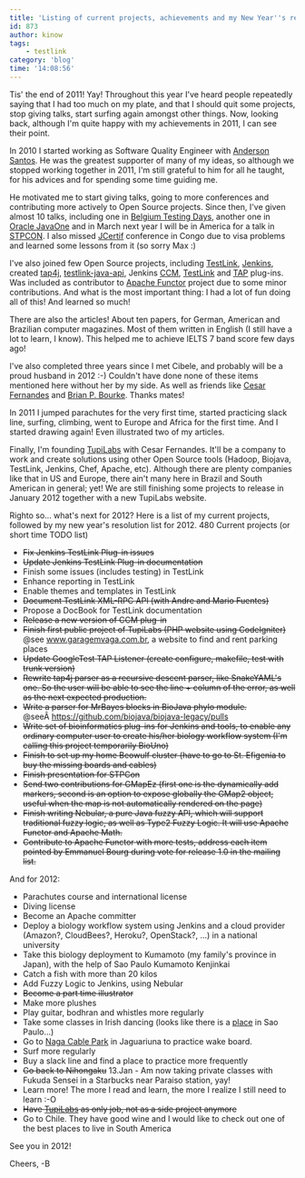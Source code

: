 ```yaml
---
title: 'Listing of current projects, achievements and my New Year''s resolutions'
id: 873
author: kinow
tags: 
    - testlink
category: 'blog'
time: '14:08:56'
---
```

Tis' the end of 2011! Yay! Throughout this year I've heard people repeatedly saying that I had too much on my plate, and that I should quit some projects, stop giving talks, start surfing again amongst other things. Now, looking back, although I'm quite happy with my achievements in 2011, I can see their point.

In 2010 I started working as Software Quality Engineer with <a title="Anderson Santos" href="http://andersonxp.tumblr.com/">Anderson Santos</a>. He was the greatest supporter of many of my ideas, so although we stopped working together in 2011, I'm still grateful to him for all he taught, for his advices and for spending some time guiding me.

He motivated me to start giving talks, going to more conferences and contributing more actively to Open Source projects. Since then, I've given almost 10 talks, including one in <a title="Belgium Testing Days" href="http://www.belgiumtestingdays.com">Belgium Testing Days</a>, another one in<a title="Oracle JavaOne" href="http://www.oracle.com/javaone/lad-pt/"> Oracle JavaOne</a> and in March next year I will be in America for a talk in <a title="STP Con" href="http://www.stpcon.com/">STPCON</a>. I also missed <a title="JCertif" href="http://www.jcertif.com">JCertif</a> conference in Congo due to visa problems and learned some lessons from it (so sorry Max :)

<!-- more -->

I've also joined few Open Source projects, including <a title="TestLink" href="http://www.teamst.org">TestLink</a>, <a title="Jenkins CI" href="http://www.jenkins-ci.org">Jenkins</a>, created <a title="tap4j" href="http://www.tap4j.org">tap4j</a>, <a title="TestLink Java API" href="http://testlinkjavaapi.sourceforge.net">testlink-java-api</a>, Jenkins <a title="Jenkins CCM Plug-in" href="http://wiki.jenkins-ci.org/display/JENKINS/CCM+Plugin">CCM</a>, <a title="Jenkins TestLink Plug-in" href="http://wiki.jenkins-ci.org/display/JENKINS/TestLink+Plugin">TestLink</a> and <a title="Jenkins TAP Plug-in" href="http://wiki.jenkins-ci.org/display/JENKINS/TAP+Plugin">TAP</a> plug-ins. Was included as contributor to <a title="Apache Functor" href="http://commons.apache.org/sandbox/functor/">Apache Functor</a> project due to some minor contributions. And what is the most important thing: I had a lot of fun doing all of this! And learned so much!

There are also the articles! About ten papers, for German, American and Brazilian computer magazines. Most of them written in English (I still have a lot to learn, I know). This helped me to achieve IELTS 7 band score few days ago!

I've also completed three years since I met Cibele, and probably will be a proud husband in 2012 :-) Couldn't have done none of these items mentioned here without her by my side. As well as friends like <a title="Cesar Fernandes" href="http://cesinha.com">Cesar Fernandes</a> and <a title="Brian Patrick Bourke Lattes" href="http://buscatextual.cnpq.br/buscatextual/visualizacv.do?metodo=apresentar&amp;id=S4337403&amp;tipo=completo&amp;idiomaExibicao=2">Brian P. Bourke</a>. Thanks mates!

In 2011 I jumped parachutes for the very first time, started practicing slack line, surfing, climbing, went to Europe and Africa for the first time. And I started drawing again! Even illustrated two of my articles.

Finally, I'm founding <a title="TupiLabs" href="http://www.tupilabs.com">TupiLabs</a> with Cesar Fernandes. It'll be a company to work and create solutions using other Open Source tools (Hadoop, Biojava, TestLink, Jenkins, Chef, Apache, etc). Although there are plenty companies like that in US and Europe, there ain't many here in Brazil and South American in general; yet! We are still finishing some projects to release in January 2012 together with a new TupiLabs website.

Righto so... what's next for 2012? Here is a list of my current projects, followed by my new year's resolution list for 2012.
480
Current projects (or short time TODO list)
<ul>
	<li><del>Fix Jenkins TestLink Plug-in issues</del></li>
	<li><del>Update Jenkins TestLink Plug-in documentation</del></li>
	<li>Finish some issues (includes testing) in TestLink</li>
	<li>Enhance reporting in TestLink</li>
	<li>Enable themes and templates in TestLink</li>
	<li><del>Document TestLink XML-RPC API (with Andre and Mario Fuentes)</del></li>
	<li>Propose a DocBook for TestLink documentation</li>
	<li><del>Release a new version of CCM plug-in</del></li>
	<li><del>Finish first public project of TupiLabs (PHP website using CodeIgniter)</del> @see <a title="Garagem Vaga" href="http://www.garagemvaga.com.br">www.garagemvaga.com.br</a>, a website to find and rent parking places</li>
	<li><del>Update GoogleTest TAP Listener (create configure, makefile, test with trunk version)</del></li>
	<li><del>Rewrite tap4j parser as a recursive descent parser, like SnakeYAML's one. So the user will be able to see the line + column of the error, as well as the next expected production.</del></li>
	<li><del>Write a parser for MrBayes blocks in BioJava phylo module.</del> @seeÂ <a href="https://github.com/biojava/biojava-legacy/pulls">https://github.com/biojava/biojava-legacy/pulls</a></li>
	<li><del>Write set of bioinformatics plug-ins for Jenkins and tools, to enable any ordinary computer user to create his/her biology workflow system (I'm calling this project temporarily BioUno)</del></li>
	<li><del>Finish to set up my home Beowulf cluster (have to go to St. Efigenia to buy the missing boards and cables)</del></li>
	<li><del>Finish presentation for STPCon</del></li>
	<li><del>Send two contributions for GMapEz (first one is the dynamically add markers, second is an option to expose globally the GMap2 object, useful when the map is not automatically rendered on the page)</del></li>
	<li><del>Finish writing Nebular, a pure Java fuzzy API, which will support traditional fuzzy logic, as well as Type2 Fuzzy Logic. It will use Apache Functor and Apache Math.</del></li>
	<li><del>Contribute to Apache Functor with more tests, address each item pointed by Emmanuel Bourg during vote for release 1.0 in the mailing list.</del></li>
</ul>
And for 2012:
<ul>
	<li>Parachutes course and international license</li>
	<li>Diving license</li>
	<li>Become an Apache committer</li>
	<li>Deploy a biology workflow system using Jenkins and a cloud provider (Amazon?, CloudBees?, Heroku?, OpenStack?, ...) in a national university</li>
	<li>Take this biology deployment to Kumamoto (my family's province in Japan), with the help of Sao Paulo Kumamoto Kenjinkai</li>
	<li>Catch a fish with more than 20 kilos</li>
	<li>Add Fuzzy Logic to Jenkins, using Nebular</li>
	<li><del>Become a part time illustrator</del></li>
	<li>Make more plushes</li>
	<li>Play guitar, bodhran and whistles more regularly</li>
	<li>Take some classes in Irish dancing (looks like there is a <a title="Irish Dancing" href="http://www.irishdancebrasil.blogspot.com/">place</a> in Sao Paulo...)</li>
	<li>Go to <a title="Naga Cable Park" href="http://nagacp.com.br/">Naga Cable Park</a> in Jaguariuna to practice wake board.</li>
	<li>Surf more regularly</li>
	<li>Buy a slack line and find a place to practice more frequently</li>
	<li><del>Go back to Nihongaku</del> 13.Jan - Am now taking private classes with Fukuda Sensei in a Starbucks near Paraiso station, yay!</li>
	<li>Learn more! The more I read and learn, the more I realize I still need to learn :-O</li>
	<li><del>Have <a title="TupiLabs" href="http://www.tupilabs.com">TupiLabs</a> as only job, not as a side project anymore</del></li>
	<li>Go to Chile. They have good wine and I would like to check out one of the best places to live in South America</li>
</ul>
See you in 2012!

Cheers, -B